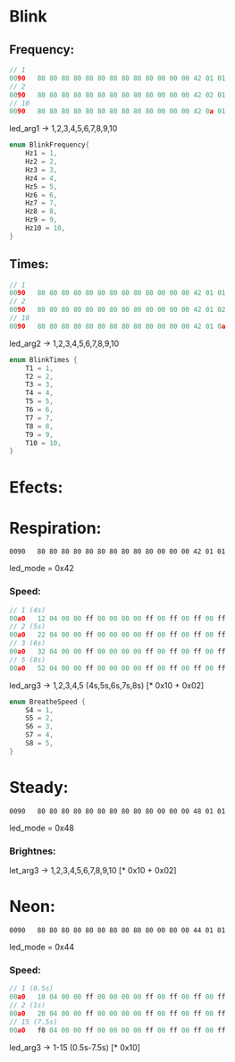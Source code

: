 # Blink


## Frequency:
```c
// 1
0090   80 80 80 80 80 80 80 80 80 80 00 00 00 42 01 01
// 2
0090   80 80 80 80 80 80 80 80 80 80 00 00 00 42 02 01
// 10
0090   80 80 80 80 80 80 80 80 80 80 00 00 00 42 0a 01
```
led_arg1 -> 1,2,3,4,5,6,7,8,9,10
```rs
enum BlinkFrequency{
    Hz1 = 1,
    Hz2 = 2,
    Hz3 = 3,
    Hz4 = 4,
    Hz5 = 5,
    Hz6 = 6,
    Hz7 = 7,
    Hz8 = 8,
    Hz9 = 9,
    Hz10 = 10,
}
```

## Times:
```c
// 1
0090   80 80 80 80 80 80 80 80 80 80 00 00 00 42 01 01
// 2
0090   80 80 80 80 80 80 80 80 80 80 00 00 00 42 01 02
// 10
0090   80 80 80 80 80 80 80 80 80 80 00 00 00 42 01 0a
```

led_arg2 -> 1,2,3,4,5,6,7,8,9,10

```rs
enum BlinkTimes {
    T1 = 1,
    T2 = 2,
    T3 = 3,
    T4 = 4,
    T5 = 5,
    T6 = 6,
    T7 = 7,
    T8 = 8,
    T9 = 9,
    T10 = 10,
}
```

# Efects:
# Respiration:
`0090   80 80 80 80 80 80 80 80 80 80 00 00 00 42 01 01`

led_mode = 0x42

### Speed:
```c
// 1 (4s)
00a0   12 04 00 00 ff 00 00 00 00 ff 00 ff 00 ff 00 ff
// 2 (5s)
00a0   22 04 00 00 ff 00 00 00 00 ff 00 ff 00 ff 00 ff
// 3 (6s)
00a0   32 04 00 00 ff 00 00 00 00 ff 00 ff 00 ff 00 ff
// 5 (8s)
00a0   52 04 00 00 ff 00 00 00 00 ff 00 ff 00 ff 00 ff
```

led_arg3 -> 1,2,3,4,5 (4s,5s,6s,7s,8s) [* 0x10 + 0x02]

```rs
enum BreatheSpeed {
    S4 = 1,
    S5 = 2,
    S6 = 3,
    S7 = 4,
    S8 = 5,
}
```

# Steady:
`0090   80 80 80 80 80 80 80 80 80 80 00 00 00 48 01 01`

led_mode = 0x48

### Brightnes:
let_arg3 -> 1,2,3,4,5,6,7,8,9,10 [* 0x10 + 0x02]

# Neon:
`0090   80 80 80 80 80 80 80 80 80 80 00 00 00 44 01 01`

led_mode = 0x44

### Speed:
```c
// 1 (0.5s)
00a0   10 04 00 00 ff 00 00 00 00 ff 00 ff 00 ff 00 ff
// 2 (1s)
00a0   20 04 00 00 ff 00 00 00 00 ff 00 ff 00 ff 00 ff
// 15 (7.5s)
00a0   f0 04 00 00 ff 00 00 00 00 ff 00 ff 00 ff 00 ff
```

led_arg3 -> 1-15 (0.5s-7.5s) [* 0x10]

